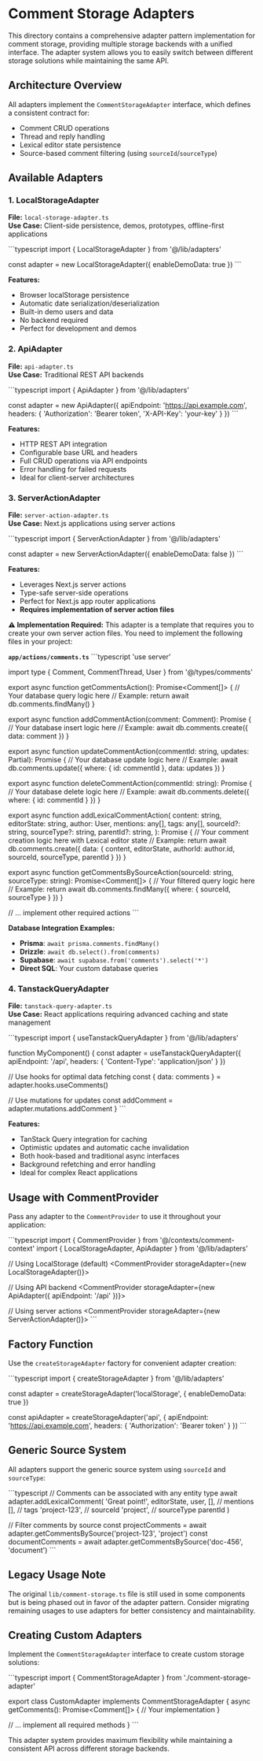 # Comment Storage Adapters

This directory contains a comprehensive adapter pattern implementation for comment storage, providing multiple storage backends with a unified interface. The adapter system allows you to easily switch between different storage solutions while maintaining the same API.

## Architecture Overview

All adapters implement the `CommentStorageAdapter` interface, which defines a consistent contract for:
- Comment CRUD operations
- Thread and reply handling
- Lexical editor state persistence
- Source-based comment filtering (using `sourceId`/`sourceType`)

## Available Adapters

### 1. LocalStorageAdapter
**File:** `local-storage-adapter.ts`  
**Use Case:** Client-side persistence, demos, prototypes, offline-first applications

\`\`\`typescript
import { LocalStorageAdapter } from '@/lib/adapters'

const adapter = new LocalStorageAdapter({
  enableDemoData: true
})
\`\`\`

**Features:**
- Browser localStorage persistence
- Automatic date serialization/deserialization
- Built-in demo users and data
- No backend required
- Perfect for development and demos

### 2. ApiAdapter
**File:** `api-adapter.ts`  
**Use Case:** Traditional REST API backends

\`\`\`typescript
import { ApiAdapter } from '@/lib/adapters'

const adapter = new ApiAdapter({
  apiEndpoint: 'https://api.example.com',
  headers: {
    'Authorization': 'Bearer token',
    'X-API-Key': 'your-key'
  }
})
\`\`\`

**Features:**
- HTTP REST API integration
- Configurable base URL and headers
- Full CRUD operations via API endpoints
- Error handling for failed requests
- Ideal for client-server architectures

### 3. ServerActionAdapter
**File:** `server-action-adapter.ts`  
**Use Case:** Next.js applications using server actions

\`\`\`typescript
import { ServerActionAdapter } from '@/lib/adapters'

const adapter = new ServerActionAdapter({
  enableDemoData: false
})
\`\`\`

**Features:**
- Leverages Next.js server actions
- Type-safe server-side operations
- Perfect for Next.js app router applications
- **Requires implementation of server action files**

**⚠️ Implementation Required:**
This adapter is a template that requires you to create your own server action files. You need to implement the following files in your project:

**`app/actions/comments.ts`**
\`\`\`typescript
'use server'

import type { Comment, CommentThread, User } from '@/types/comments'

export async function getCommentsAction(): Promise<Comment[]> {
  // Your database query logic here
  // Example: return await db.comments.findMany()
}

export async function addCommentAction(comment: Comment): Promise<void> {
  // Your database insert logic here
  // Example: await db.comments.create({ data: comment })
}

export async function updateCommentAction(commentId: string, updates: Partial<Comment>): Promise<void> {
  // Your database update logic here
  // Example: await db.comments.update({ where: { id: commentId }, data: updates })
}

export async function deleteCommentAction(commentId: string): Promise<void> {
  // Your database delete logic here
  // Example: await db.comments.delete({ where: { id: commentId } })
}

export async function addLexicalCommentAction(
  content: string,
  editorState: string,
  author: User,
  mentions: any[],
  tags: any[],
  sourceId?: string,
  sourceType?: string,
  parentId?: string,
): Promise<Comment> {
  // Your comment creation logic here with Lexical editor state
  // Example: return await db.comments.create({ data: { content, editorState, authorId: author.id, sourceId, sourceType, parentId } })
}

export async function getCommentsBySourceAction(sourceId: string, sourceType: string): Promise<Comment[]> {
  // Your filtered query logic here
  // Example: return await db.comments.findMany({ where: { sourceId, sourceType } })
}

// ... implement other required actions
\`\`\`

**Database Integration Examples:**
- **Prisma**: `await prisma.comments.findMany()`
- **Drizzle**: `await db.select().from(comments)`
- **Supabase**: `await supabase.from('comments').select('*')`
- **Direct SQL**: Your custom database queries

### 4. TanstackQueryAdapter
**File:** `tanstack-query-adapter.ts`  
**Use Case:** React applications requiring advanced caching and state management

\`\`\`typescript
import { useTanstackQueryAdapter } from '@/lib/adapters'

function MyComponent() {
  const adapter = useTanstackQueryAdapter({
    apiEndpoint: '/api',
    headers: { 'Content-Type': 'application/json' }
  })
  
  // Use hooks for optimal data fetching
  const { data: comments } = adapter.hooks.useComments()
  
  // Use mutations for updates
  const addComment = adapter.mutations.addComment
}
\`\`\`

**Features:**
- TanStack Query integration for caching
- Optimistic updates and automatic cache invalidation
- Both hook-based and traditional async interfaces
- Background refetching and error handling
- Ideal for complex React applications

## Usage with CommentProvider

Pass any adapter to the `CommentProvider` to use it throughout your application:

\`\`\`typescript
import { CommentProvider } from '@/contexts/comment-context'
import { LocalStorageAdapter, ApiAdapter } from '@/lib/adapters'

// Using LocalStorage (default)
<CommentProvider storageAdapter={new LocalStorageAdapter()}>
  <App />
</CommentProvider>

// Using API backend
<CommentProvider storageAdapter={new ApiAdapter({ apiEndpoint: '/api' })}>
  <App />
</CommentProvider>

// Using server actions
<CommentProvider storageAdapter={new ServerActionAdapter()}>
  <App />
</CommentProvider>
\`\`\`

## Factory Function

Use the `createStorageAdapter` factory for convenient adapter creation:

\`\`\`typescript
import { createStorageAdapter } from '@/lib/adapters'

const adapter = createStorageAdapter('localStorage', {
  enableDemoData: true
})

const apiAdapter = createStorageAdapter('api', {
  apiEndpoint: 'https://api.example.com',
  headers: { 'Authorization': 'Bearer token' }
})
\`\`\`

## Generic Source System

All adapters support the generic source system using `sourceId` and `sourceType`:

\`\`\`typescript
// Comments can be associated with any entity type
await adapter.addLexicalComment(
  'Great point!',
  editorState,
  user,
  [], // mentions
  [], // tags
  'project-123', // sourceId
  'project', // sourceType
  parentId
)

// Filter comments by source
const projectComments = await adapter.getCommentsBySource('project-123', 'project')
const documentComments = await adapter.getCommentsBySource('doc-456', 'document')
\`\`\`

## Legacy Usage Note

The original `lib/comment-storage.ts` file is still used in some components but is being phased out in favor of the adapter pattern. Consider migrating remaining usages to use adapters for better consistency and maintainability.

## Creating Custom Adapters

Implement the `CommentStorageAdapter` interface to create custom storage solutions:

\`\`\`typescript
import { CommentStorageAdapter } from './comment-storage-adapter'

export class CustomAdapter implements CommentStorageAdapter {
  async getComments(): Promise<Comment[]> {
    // Your implementation
  }
  
  // ... implement all required methods
}
\`\`\`

This adapter system provides maximum flexibility while maintaining a consistent API across different storage backends.
